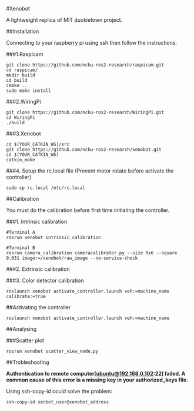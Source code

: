 #Xenobot

A lightweight replica of MIT duckietown project.

##Installation

Connecting to your raspberry pi using ssh then follow the instructions.

###1.Raspicam

```
git clone https://github.com/ncku-ros2-research/raspicam.git
cd raspicam/
mkdir build
cd build
cmake ..
sudo make install
```

###2.WiringPi

```
git clone https://github.com/ncku-ros2-research/WiringPi.git
cd WiringPi
./build
```

###3.Xenobot

```
cd $(YOUR_CATKIN_WS)/src
git clone https://github.com/ncku-ros2-research/xenobot.git
cd $(YOUR_CATKIN_WS)
catkin_make
```

###4. Setup the rc.local file (Prevent motor rotate before activate the controller)

```
sudo cp rc.local /etc/rc.local
```

##Calibration

You must do the calibration before first time initiating the controller.

###1. Intrinsic calibration

```
#Terminal A
rosrun xenobot intrinsic_calibration

#Terminal B
rosrun camera_calibration cameracalibrator.py --size 8x6 --square 0.031 image:=/xenobot/raw_image --no-service-check
```

###2. Extrinsic calibration

###3. Color detector calibration

```
roslaunch xenobot activate_controller.launch veh:=machine_name calibrate:=true
```

##Activating the controller

```
roslaunch xenobot activate_controller.launch veh:=machine_name
```

##Analysing

###Scatter plot

```
rosrun xenobot scatter_view_node.py
```

##Trobleshooting

**Authentication to remote computer[ubuntu@192.168.0.102:22] failed.
A common cause of this error is a missing key in your authorized_keys file.**

Using ssh-copy-id could solve the problem:

```
ssh-copy-id xenbot_user@xenobot_address
```
